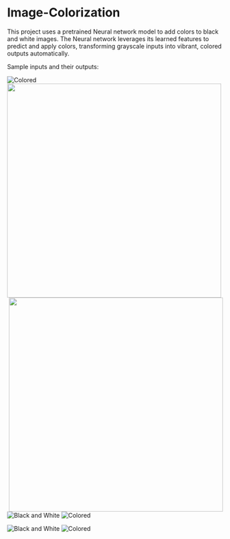 # Image-Colorization

This project uses a pretrained Neural network model to add colors to black and white images. The Neural network leverages its learned features to predict and apply colors, transforming grayscale inputs into vibrant, colored outputs automatically.

Sample inputs and their outputs:

![Colored](sample/eiffel_colored.png)
<img align="left" width="500" height="500" src="sample/your_img_file_name.jpg">
<img align="right" width="500" height="500" src="sample/eiffel_colored.png">

![Black and White](sample/lion.jpg)   ![Colored](sample/lion_colored.png)

![Black and White](sample/rose.jpg)   ![Colored](sample/rose_colored.png)
